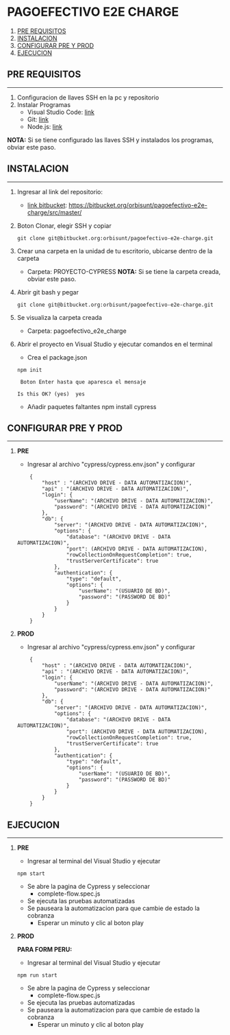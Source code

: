 # PAGOEFECTIVO E2E CHARGE
1. [PRE REQUISITOS](#pre-requisito)
2. [INSTALACION](#instalacion)
3. [CONFIGURAR PRE Y PROD](#configurar-pre-y-prod)
4. [EJECUCION](#ejecucion)

## PRE REQUISITOS
***
1. Configuracion de llaves SSH en la pc y repositorio
2. Instalar Programas
    * Visual Studio Code: [link](https://code.visualstudio.com/)
    * Git: [link](https://git-scm.com/)
    * Node.js: [link](https://nodejs.org/en/)

**NOTA:** Si se tiene configurado las llaves SSH y instalados los programas, obviar este paso.

## INSTALACION
***
1. Ingresar al link del repositorio: 
    * [link bitbucket](https://bitbucket.org/orbisunt/pagoefectivo-e2e-charge/src/master/): https://bitbucket.org/orbisunt/pagoefectivo-e2e-charge/src/master/
2. Boton Clonar, elegir SSH y copiar 
    ```
    git clone git@bitbucket.org:orbisunt/pagoefectivo-e2e-charge.git
    ```
3. Crear una carpeta en la unidad de tu escritorio, ubicarse dentro de la carpeta
    * Carpeta: PROYECTO-CYPRESS    **NOTA:** Si se tiene la carpeta creada, obviar este paso.

4. Abrir git bash y pegar  
    ```
    git clone git@bitbucket.org:orbisunt/pagoefectivo-e2e-charge.git
    ```
5. Se visualiza la carpeta creada 
    * Carpeta: pagoefectivo_e2e_charge
6. Abrir el proyecto en Visual Studio y ejecutar comandos en el terminal
    * Crea el package.json
    ```
    npm init
    ```
        Boton Enter hasta que aparesca el mensaje
    ```
    Is this OK? (yes)  yes
    ```
    * Añadir paquetes faltantes
        npm install cypress 

## CONFIGURAR PRE Y PROD
***
1. **PRE**
    * Ingresar al archivo "cypress/cypress.env.json" y configurar
    ```
        {
            "host" : "(ARCHIVO DRIVE - DATA AUTOMATIZACION)",
            "api" : "(ARCHIVO DRIVE - DATA AUTOMATIZACION)",
            "login": {
                "userName": "(ARCHIVO DRIVE - DATA AUTOMATIZACION)",
                "password": "(ARCHIVO DRIVE - DATA AUTOMATIZACION)"
            },
            "db": {
                "server": "(ARCHIVO DRIVE - DATA AUTOMATIZACION)",
                "options": {
                    "database": "(ARCHIVO DRIVE - DATA AUTOMATIZACION)",
                    "port": (ARCHIVO DRIVE - DATA AUTOMATIZACION),
                    "rowCollectionOnRequestCompletion": true,
                    "trustServerCertificate": true
                },
                "authentication": {
                    "type": "default",
                    "options": {  
                        "userName": "(USUARIO DE BD)",
                        "password": "(PASSWORD DE BD)"
                    }
                }
            }
        }
    ```

2. **PROD**
    * Ingresar al archivo "cypress/cypress.env.json" y configurar
    ```
        {
            "host" : "(ARCHIVO DRIVE - DATA AUTOMATIZACION)",
            "api" : "(ARCHIVO DRIVE - DATA AUTOMATIZACION)",
            "login": {
                "userName": "(ARCHIVO DRIVE - DATA AUTOMATIZACION)",
                "password": "(ARCHIVO DRIVE - DATA AUTOMATIZACION)"
            },
            "db": {
                "server": "(ARCHIVO DRIVE - DATA AUTOMATIZACION)",
                "options": {
                    "database": "(ARCHIVO DRIVE - DATA AUTOMATIZACION)",
                    "port": (ARCHIVO DRIVE - DATA AUTOMATIZACION),
                    "rowCollectionOnRequestCompletion": true,
                    "trustServerCertificate": true
                },
                "authentication": {
                    "type": "default",
                    "options": {  
                        "userName": "(USUARIO DE BD)",
                        "password": "(PASSWORD DE BD)"
                    }
                }
            }
        }
    ```

## EJECUCION
***
1. **PRE**

    * Ingresar al terminal del Visual Studio y ejecutar 
    ```
    npm start
    ```
    * Se abre la pagina de Cypress y seleccionar
        - complete-flow.spec.js
    * Se ejecuta las pruebas automatizadas
    * Se pauseara la automatizacion para que cambie de estado la cobranza
        - Esperar un minuto y clic al boton play

    
2. **PROD**

   **PARA FORM PERU:**
    * Ingresar al terminal del Visual Studio y ejecutar 
    ```
    npm run start
    ```
    * Se abre la pagina de Cypress y seleccionar
        - complete-flow.spec.js
    * Se ejecuta las pruebas automatizadas
    * Se pauseara la automatizacion para que cambie de estado la cobranza
        - Esperar un minuto y clic al boton play
    
